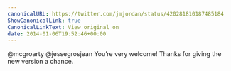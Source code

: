 ```yaml
---
canonicalURL: https://twitter.com/jmjordan/status/420281810187485184
ShowCanonicalLink: true
CanonicalLinkText: View original on
date: 2014-01-06T19:52:46+00:00
---
```

@mcgroarty @jessegrosjean You’re very welcome! Thanks for giving the new version a chance.